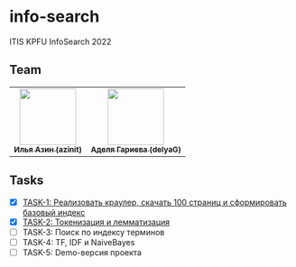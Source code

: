 # info-search

ITIS KPFU InfoSearch 2022

## Team

<table>
<td align="center">
    <a href="https://github.com/azinit">
        <img src="https://avatars.githubusercontent.com/u/42924400?v=4" width="100px;" alt=""/>
        <br/>
        <sub><b>Илья Азин (azinit)</b></sub>
    </a>
</td>
<td align="center">
    <a href="https://github.com/delyaG">
        <img src="https://avatars.githubusercontent.com/u/29413323?v=4" width="100px;" alt=""/>
        <br/>
        <sub><b>Аделя Гариева (delyaG)</b></sub>
    </a>
</td>
</table>

## Tasks

- [x] [TASK-1: Реализовать краулер, скачать 100 страниц и сформировать базовый индекс](https://github.com/azinit/info-search/commit/7fe3e8ecf9c834039f3faae5f866157192c0dd5e)
- [x] [TASK-2: Токенизация и лемматизация](https://github.com/azinit/info-search/compare/e78f7337dcef39adf848158a9d59231485f60b9a..43bc2ea9f57c5b936cf44906d9d505c0dfe75af8)
- [ ] TASK-3: Поиск по индексу терминов
- [ ] TASK-4: TF, IDF и NaiveBayes
- [ ] TASK-5: Demo-версия проекта
